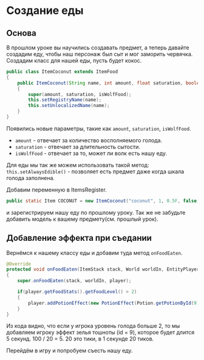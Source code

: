 # Создание еды

## Основа

В прошлом уроке вы научились создавать предмет, а теперь давайте создадим еду, чтобы наш персонаж был сыт и мог заморить червячка. Создадим класс для нашей еды, пусть будет кокос.

```java
public class ItemCoconut extends ItemFood
{
    public ItemCoconut(String name, int amount, float saturation, boolean isWolfFood)
    {
        super(amount, saturation, isWolfFood);
        this.setRegistryName(name);
        this.setUnlocalizedName(name);
    }
}
```

Появились новые параметры, такие как `amount`, `saturation`, `isWolfFood`.
* `amount` - отвечает за количество восполняемого голода.
* `saturation` - отвечает за длительность сытости.
* `isWolfFood` - отвечает за то, может ли волк есть нашу еду.

Для еды мы так же можем использовать такой метод:
`this.setAlwaysEdible()` - позволяет есть предмет даже когда шкала голода заполнена.

Добавим переменную в ItemsRegister.
```java
public static Item COCONUT = new ItemCoconut("coconut", 1, 0.5F, false);
```
и зарегистрируем нашу еду по прошлому уроку. Так же не забудьте добавить модель к вашему предмету(см. прошлый урок).

## Добавление эффекта при съедании

Вернёмся к нашему классу еды и добавим туда метод `onFoodEaten`.
```java
@Override
protected void onFoodEaten(ItemStack stack, World worldIn, EntityPlayer player)
{
    super.onFoodEaten(stack, worldIn, player);

    if(player.getFoodStats().getFoodLevel() > 2)
    {
        player.addPotionEffect(new PotionEffect(Potion.getPotionById(9), 100));
    }
}
```
Из кода видно, что если у игрока уровень голода больше 2, то мы добавляем игроку эффект зелья тошноты (id = 9), которое будет длится 5 секунд. 100 / 20 = 5. 20 это тики, в 1 секунде 20 тиков.

Перейдём в игру и попробуем съесть нашу еду.
